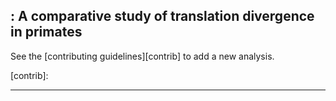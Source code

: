 ## : A comparative study of translation divergence in primates



See the [contributing guidelines][contrib] to add a new analysis.

[site]: https://jhsiao999.github.io/primate_ribo
[contrib]:

---

